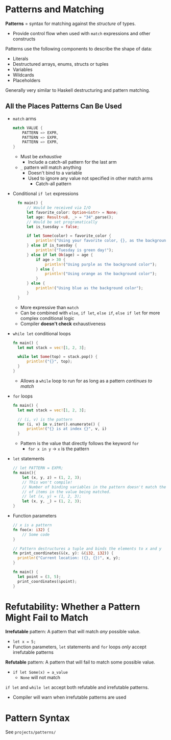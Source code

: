 # Patterns and Matching

**Patterns** = syntax for matching against the _structure_ of types.

- Provide control flow when used with `match` expressions and other constructs

Patterns use the following components to describe the shape of data:

- Literals
- Destructured arrays, enums, structs or tuples
- Variables
- Wildcards
- Placeholders

Generally very similar to Haskell destructuring and pattern matching.

## All the Places Patterns Can Be Used

- `match` arms
  ```rust
  match VALUE {
      PATTERN => EXPR,
      PATTERN => EXPR,
      PATTERN => EXPR,
  }
  ```
  - Must be _exhaustive_
    - Include a catch-all pattern for the last arm
  - `_` pattern will match anything
    - Doesn't bind to a variable
    - Used to ignore any value not specified in other match arms
      - Catch-all pattern
- Conditional `if let` expressions

  ```rust
    fn main() {
        // Would be received via I/O
        let favorite_color: Option<&str> = None;
        let age: Result<u8, _> = "34".parse();
        // Would be set programatically
        let is_tuesday = false;

        if let Some(color) = favorite_color {
            println!("Using your favorite color, {}, as the background", color);
        } else if is_tuesday {
            println!("Tuesday is green day!");
        } else if let Ok(age) = age {
            if age > 30 {
                println!("Using purple as the background color");
            } else {
                println!("Using orange as the background color");
            }
        } else {
            println!("Using blue as the background color");
        }
    }
  ```

  - More expressive than `match`
  - Can be combined with `else`, `if let`, `else if`, `else if let` for more complex conditional logic
  - Compiler **doesn't check** exhaustiveness

- `while let` conditional loops

  ```rust
  fn main() {
    let mut stack = vec![1, 2, 3];

    while let Some(top) = stack.pop() {
        println!("{}", top);
    }
  }
  ```

  - Allows a `while` loop to run for as long as a pattern _continues to match_

- `for` loops

  ```rust
  fn main() {
    let mut stack = vec![1, 2, 3];

    // (i, v) is the pattern
    for (i, v) in v.iter().enumerate() {
        println!("{} is at index {}", v, i)
    }
  ```

  - Pattern is the value that directly follows the keyword `for`
    - `for x in y` -> `x` is the pattern

- `let` statements
  ```rust
  // let PATTERN = EXPR;
  fn main(){
      let (x, y, z) = (1, 2, 3);
      // This won't compile!
      // Number of binding variables in the pattern doesn't match the number
      // of items in the value being matched.
      // let (x, y) = (1, 2, 3);
      let (x, y, _) = (1, 2, 3);
  }
  ```
- Function parameters

  ```rust
  // x is a pattern
  fn foo(x: i32) {
      // Some code
  }

  // Pattern destructures a tuple and binds the elements to x and y
  fn print_coordinates(&(x, y): &(i32, i32)) {
    println!("Current location: ({}, {})", x, y);
  }

  fn main() {
    let point = (3, 5);
    print_coordinates(&point);
  }
  ```

# Refutability: Whether a Pattern Might Fail to Match

**Irrefutable** pattern: A pattern that will match _any_ possible value.

- `let x = 5;`
- Function parameters, `let` statements and `for` loops _only_ accept irrefutable patterns

**Refutable** pattern: A pattern that will fail to match some possible value.

- `if let Some(x) = a_value`
  - `None` will not match

`if let` and `while let` accept both refutable and irrefutable patterns.

- Compiler will warn when irrefutable patterns are used

# Pattern Syntax

See `projects/patterns/`